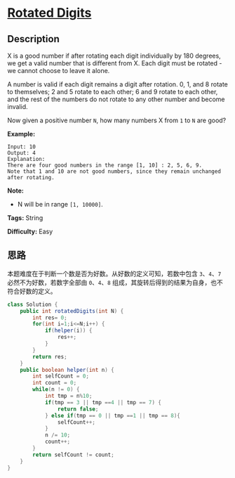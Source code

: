 # [Rotated Digits][title]

## Description

X is a good number if after rotating each digit individually by 180 degrees,
we get a valid number that is different from X.  Each digit must be rotated -
we cannot choose to leave it alone.

A number is valid if each digit remains a digit after rotation. 0, 1, and 8
rotate to themselves; 2 and 5 rotate to each other; 6 and 9 rotate to each
other, and the rest of the numbers do not rotate to any other number and
become invalid.

Now given a positive number `N`, how many numbers X from `1` to `N` are good?

**Example:**

```
Input: 10
Output: 4
Explanation:
There are four good numbers in the range [1, 10] : 2, 5, 6, 9.
Note that 1 and 10 are not good numbers, since they remain unchanged after rotating.
```

**Note:**

* N will be in range `[1, 10000]`.

**Tags:** String

**Difficulty:** Easy

## 思路

本题难度在于判断一个数是否为好数。从好数的定义可知，若数中包含 `3`、`4`、`7` 必然不为好数，若数字全部由 `0`、`4`、`8` 组成，其旋转后得到的结果为自身，也不符合好数的定义。

``` java
class Solution {
    public int rotatedDigits(int N) {
        int res= 0;
        for(int i=1;i<=N;i++) {
            if(helper(i)) {
                res++;
            }
        }
        return res;
    }
    public boolean helper(int n) {
        int selfCount = 0;
        int count = 0;
        while(n != 0) {
            int tmp = n%10;
            if(tmp == 3 || tmp ==4 || tmp == 7) {
                return false;
            } else if(tmp == 0 || tmp ==1 || tmp == 8){
                selfCount++;
            }
            n /= 10;
            count++;
        }
        return selfCount != count;
    }
}
```

[title]: https://leetcode.com/problems/rotated-digits
